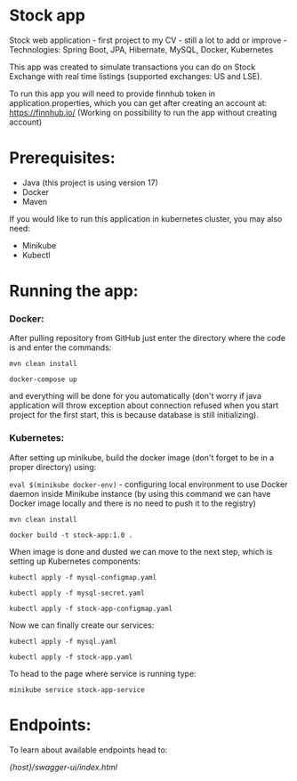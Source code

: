 # Stock app

Stock web application - first project to my CV - still a lot to add or improve - Technologies: Spring Boot, JPA, Hibernate, MySQL, Docker, Kubernetes

This app was created to simulate transactions you can do on Stock Exchange with real time listings (supported exchanges: US and LSE).

To run this app you will need to provide finnhub token in application.properties, which you can get after creating an account at: https://finnhub.io/ (Working
on possibility to run the app without creating account)

# Prerequisites:

* Java (this project is using version 17)
* Docker
* Maven

If you would like to run this application in kubernetes cluster, you may also need:

* Minikube
* Kubectl

# Running the app:

### Docker:

After pulling repository from GitHub just enter the directory where the code is and enter the commands:

``
mvn clean install
``

``
docker-compose up
``

and everything will be done for you automatically (don't worry if java application will throw exception about connection refused when you start project for the
first start, this is because database is still initializing).

### Kubernetes:

After setting up minikube, build the docker image (don't forget to be in a proper directory) using:

``
eval $(minikube docker-env)
`` - configuring local environment to use Docker daemon inside Minikube instance (by using this command we can have Docker image locally and there is no need to
push it to the registry)

``
mvn clean install
``

``
docker build -t stock-app:1.0 .
``

When image is done and dusted we can move to the next step, which is setting up Kubernetes components:

``
kubectl apply -f mysql-configmap.yaml
``

``
kubectl apply -f mysql-secret.yaml
``

``
kubectl apply -f stock-app-configmap.yaml
``

Now we can finally create our services:

``
kubectl apply -f mysql.yaml
``

``
kubectl apply -f stock-app.yaml
``

To head to the page where service is running type:

``
minikube service stock-app-service
``

# Endpoints:

To learn about available endpoints head to:

*{host}/swagger-ui/index.html*
